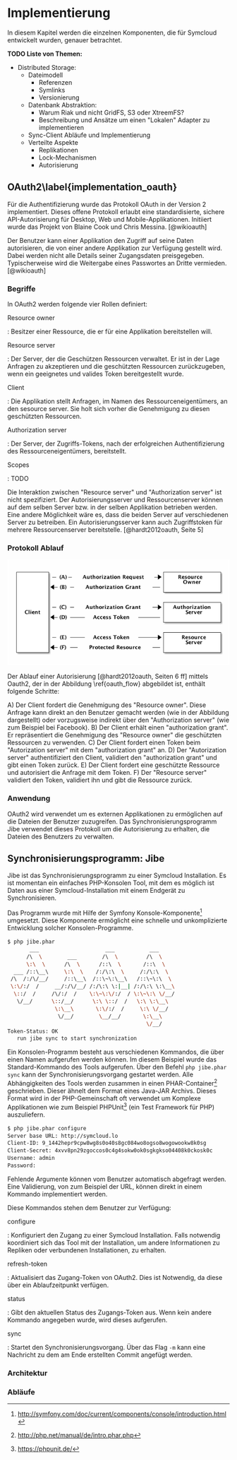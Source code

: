 # Implementierung

In diesem Kapitel werden die einzelnen Komponenten, die für Symcloud entwickelt wurden, genauer betrachtet.

__TODO Liste von Themen:__

* Distributed Storage:
  * Dateimodell
    * Referenzen
    * Symlinks
    * Versionierung
  * Datenbank Abstraktion:
    * Warum Riak und nicht GridFS, S3 oder XtreemFS?
    * Beschreibung und Ansätze um einen "Lokalen" Adapter zu implementieren
  * Sync-Client Abläufe und Implementierung
  * Verteilte Aspekte
    * Replikationen
    * Lock-Mechanismen
    * Autorisierung

## OAuth2\label{implementation_oauth}

Für die Authentifizierung wurde das Protokoll OAuth in der Version 2 implementiert. Dieses offene Protokoll erlaubt eine standardisierte, sichere API-Autorisierung für Desktop, Web und Mobile-Applikationen. Initiiert wurde das Projekt von Blaine Cook und Chris Messina. [@wikioauth]

Der Benutzer kann einer Applikation den Zugriff auf seine Daten autorisieren, die von einer andere Applikation zur Verfügung gestellt wird. Dabei werden nicht alle Details seiner Zugangsdaten preisgegeben. Typischerweise wird die Weitergabe eines Passwortes an Dritte vermieden. [@wikioauth]

### Begriffe

In OAuth2 werden folgende vier Rollen definiert:

Resource owner

:   Besitzer einer Ressource, die er für eine Applikation bereitstellen will.

Resource server

:   Der Server, der die Geschützen Ressourcen verwaltet. Er ist in der Lage Anfragen zu akzeptieren und die geschützten Ressourcen zurückzugeben, wenn ein geeignetes und valides Token bereitgestellt wurde.

Client

:   Die Applikation stellt Anfragen, im Namen des Ressourceneigentümers, an den sesource server. Sie holt sich vorher die Genehmigung zu diesen geschützten Ressourcen.

Authorization server

:   Der Server, der Zugriffs-Tokens, nach der erfolgreichen Authentifizierung des Ressourceneigentümers, bereitstellt.

Scopes

:   TODO

Die Interaktion zwischen "Resource server" und "Authorization server" ist nicht spezifiziert. Der Autorisierungsserver und Ressourcenserver können auf dem selben Server bzw. in der selben Applikation betrieben werden. Eine andere Möglichkeit wäre es, dass die beiden Server auf verschiedenen Server zu betreiben. Ein Autorisierungsserver kann auch Zugriffstoken für mehrere Ressourcenserver bereitstelle. [@hardt2012oauth, Seite 5]

### Protokoll Ablauf

![Ablaufdiagramm des OAuth \label{oauth_flow}](diagrams/oauth2-flow.png)

Der Ablauf einer Autorisierung [@hardt2012oauth, Seiten 6 ff] mittels Oauth2, der in der Abbildung \ref{oauth_flow} abgebildet ist, enthält folgende Schritte:

A) Der Client fordert die Genehmigung des "Resource owner". Diese Anfrage kann direkt an den Benutzer gemacht werden (wie in der Abbildung dargestellt) oder vorzugsweise indirekt über den "Authorization server" (wie zum Beispiel bei Facebook).
B) Der Client erhält einen "authorization grant". Er repräsentiert die Genehmigung des "Resource owner" die geschützten Ressourcen zu verwenden.
C) Der Client fordert einen Token beim "Autorization server" mit dem "authorization grant" an.
D) Der "Autorization server" authentifiziert den Client, validiert den "authorization grant" und gibt einen Token zurück.
E) Der Client fordert eine geschützte Ressource und autorisiert die Anfrage mit dem Token.
F) Der "Resource server" validiert den Token, validiert ihn und gibt die Ressource zurück.

### Anwendung

OAuth2 wird verwendet um es externen Applikationen zu ermöglichen auf die Dateien der Benutzer zuzugreifen. Das Synchronisierungsprogramm Jibe verwendet dieses Protokoll um die Autorisierung zu erhalten, die Dateien des Benutzers zu verwalten.

## Synchronisierungsprogramm: Jibe

Jibe ist das Synchronisierungsprogramm zu einer Symcloud Installation. Es ist momentan ein einfaches PHP-Konsolen Tool, mit dem es möglich ist Daten aus einer Symcloud-Installation mit einem Endgerät zu Synchronisieren.

Das Programm wurde mit Hilfe der Symfony Konsole-Komponente[^60] umgesetzt. Diese Komponente ermöglicht eine schnelle und unkomplizierte Entwicklung solcher Konsolen-Programme.

```bash
$ php jibe.phar
       ___                     ___           ___
      /\  \        ___        /\  \         /\  \
      \:\  \      /\  \      /::\  \       /::\  \
  ___ /::\__\     \:\  \    /:/\:\  \     /:/\:\  \
 /\  /:/\/__/     /::\__\  /::\~\:\__\   /::\~\:\  \
 \:\/:/  /     __/:/\/__/ /:/\:\ \:|__| /:/\:\ \:\__\
  \::/  /     /\/:/  /    \:\~\:\/:/  / \:\~\:\ \/__/
   \/__/      \::/__/      \:\ \::/  /   \:\ \:\__\
               \:\__\       \:\/:/  /     \:\ \/__/
                \/__/        \__/__/       \:\__\
                                            \/__/
Token-Status: OK
   run jibe sync to start synchronization

```

Ein Konsolen-Programm besteht aus verschiedenen Kommandos, die über einen Namen aufgerufen werden können. Im diesem Beispiel wurde das Standard-Kommando des Tools aufgerufen. Über den Befehl `php jibe.phar sync` kann der Synchronisierungsvorgang gestartet werden. Alle Abhängigkeiten des Tools werden zusammen in einen PHAR-Container[^61] geschrieben. Dieser ähnelt dem Format eines Java-JAR Archivs. Dieses Format wird in der PHP-Gemeinschaft oft verwendet um Komplexe Applikationen wie zum Beispiel PHPUnit[^62] (ein Test Framework für PHP) auszuliefern.

```bash
$ php jibe.phar configure
Server base URL: http://symcloud.lo
Client-ID: 9_1442hepr9cpw8wg8s0o40s8gc084wo8ogso8wogowookw8k0sg
Client-Secret: 4xvv8pn29zgoccos0c4g4sokw0ok0sgkgkso04408k0ckosk0c
Username: admin
Password:
```

Fehlende Argumente können vom Benutzer automatisch abgefragt werden. Eine Validierung, von zum Beispiel der URL, können direkt in einem Kommando implementiert werden.

Diese Kommandos stehen dem Benutzer zur Verfügung:

configure

:   Konfiguriert den Zugang zu einer Symcloud Installation. Falls notwendig koordiniert sich das Tool mit der Installation, um andere Informationen zu Repliken oder verbundenen Installationen, zu erhalten.

refresh-token

:   Aktualisiert das Zugang-Token von OAuth2. Dies ist Notwendig, da diese über ein Ablaufzeitpunkt verfügen.

status

:   Gibt den aktuellen Status des Zugangs-Token aus. Wenn kein andere Kommando angegeben wurde, wird dieses aufgerufen.

sync

:   Startet den Synchronisierungsvorgang. Über das Flag `-m` kann eine Nachricht zu dem am Ende erstellten Commit angefügt werden.

### Architektur



### Abläufe


[^60]: <http://symfony.com/doc/current/components/console/introduction.html>
[^61]: <http://php.net/manual/de/intro.phar.php>
[^62]: <https://phpunit.de/>


